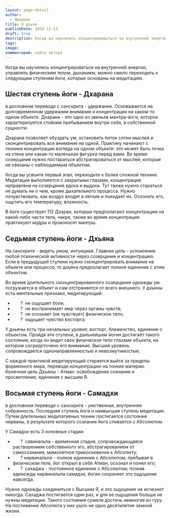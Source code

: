 ```yaml
---
layout: page-detail
author:
  - Яшодеви
title: 8 дхьян
publishDate: 2024-12-13
draft: true
description: Когда вы научились концентрироваться на внутренней энергии, управлять физическим телом, дыханием, можно смело переходить к следующим ступеням йоги, которые основаны на медитациях.
tags: 
image: 
комментарий: найти автора
---
```

Когда вы научились концентрироваться на внутренней энергии, управлять физическим телом, дыханием, можно смело переходить к следующим ступеням йоги, которые основаны на медитациях.

##  Шестая ступень йоги - Дхарана

 в дословном переводе с санскрита - удержание. Основывается на долговременном удержании внимания и концентрации на каком-то одном объекте. Дхарана - это одно из звеньев мантра-йоги, которое характеризуется стойким пребыванием внутри себя, в собственной сущности.  
  

Дхарана позволяет обуздать ум, остановить поток сотни мыслей и сконцентрировать все внимание на одной. Практику начинают с техники концентрации взгляда на одном объекте: это может быть точка на стене или какая-то маленькая фигурка перед вами. Во время созерцания нужно постараться абстрагироваться от мыслей, которые не связаны с наблюдаемым объектом.

Когда вы усвоите первый этап, переходите к более сложной технике. Медитация выполняется с закрытыми глазами, концентрация направлена на созерцание вдоха и выдоха. Тут также нужно стараться не думать ни о чем, кроме дыхательного процесса. Нужно почувствовать, как воздух входит в легкие и покидает их. Осознать его, ощутить его температуру, влажность.

В йоге существует 112 Дхаран, которые предполагают концентрацию на какой-либо части тела, чакре, также во время концентрации практикуют мудры и произносят мантры.

##  Седьмая ступень йоги - Дхьяна

На санскрите  - видеть умом, интуицией. Главная цель - успокоение любой психической активности через созерцание и концентрацию. Если в предыдущей ступени нужно сконцентрировать внимание на объекте или процессе, то дхьяна предполагает полное единение с этим объектом.

Во время длительного сконцентрированного созерцания однажды ум погружается в объект и сам отстраняется от всего внешнего. У дхьяны есть ментальные признаки, медитирующий:

-       ?  не ощущает боли;
-       ?  не воспринимает мир через органы чувств;
-       ?  не осознает (не чувствует) физическое тело;
-       ?  ощущает чувство восторга.

У дхьяны есть три начальных уровня: восторг, блаженство, единение с объектом. Пройдя эти ступени, в дальнейшем йогин достигает такого состояния, когда он видит свое физическое тело глазами объекта, на котором сосредоточено его внимание. Высший уровень сопровождается однонаправленностью и невозмутимостью.

С каждой практикой медитирующий старается выйти за пределы форменного мира, переводя концентрацию на тонкие материи. Конечная цель Дхьяны - Атман: освобождение сознания и просветление, единение с высшим Я.

##  Восьмая ступень йоги - Самадхи

в дословном переводе с санскрита - умственная, внутренняя собранность. Последняя ступень йоги и наивысшая ступень медитации. Путем длительных медитативных техник постигается состояние нирваны, в результате которого сознание йога сливается с Абсолютом.

У Самадхи есть 3 основные стадии:

-       ?  савикальпа - временная стадия, сопровождающаяся растворением собственного эго, абстрагированием от самосознания, мимолетное прикосновение к Абсолюту;
-       ? нирвикальпа - полное единение с Абсолютом; пребывая в физическом теле, йог открыл в себе Атман, осознал и понял его;
-       ?  сахаджа - постоянное единение с Абсолютом; познав единожды нирвикальпа самадхи, йогин сохраняет это ощущение навсегда.  
 

Нужно однажды соединиться с Высшим Я, и это ощущение не исчезнет никогда. Сахаджа постигается один раз, и для ее ощущения больше не нужны медитации. Такого состояния сумели достичь немногие из гуру. На постижение Абсолюта у них ушло не одно десятилетие земной жизни.